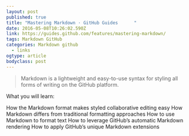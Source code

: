 ```yaml
---
layout: post
published: true
title: "Mastering Markdown · GitHub Guides      "
date: 2016-05-08T10:26:02.590Z
link: https://guides.github.com/features/mastering-markdown/
tags: Markdown GitHub
categories: Markdown github
  - links
ogtype: article
bodyclass: post
---
```

> Markdown is a lightweight and easy-to-use syntax for styling all forms of writing on the GitHub platform.

What you will learn:

How the Markdown format makes styled collaborative editing easy
How Markdown differs from traditional formatting approaches
How to use Markdown to format text
How to leverage GitHub’s automatic Markdown rendering
How to apply GitHub’s unique Markdown extensions

